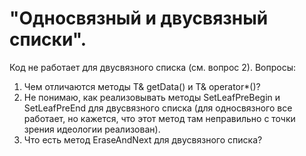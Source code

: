 # "Односвязный и двусвязный списки".
Код не работает для двусвязного списка (см. вопрос 2).
Вопросы:
1. Чем отличаются методы T& getData() и T& operator*()?
2. Не понимаю, как реализовывать методы SetLeafPreBegin и SetLeafPreEnd для двусвязного списка (для односвязного все работает, но кажется, что этот метод там неправильно с точки зрения идеологии реализован).
3. Что есть метод EraseAndNext для двусвязного списка?
